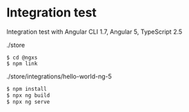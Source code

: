 # Integration test

Integration test with Angular CLI 1.7, Angular 5, TypeScript 2.5

./store

```
$ cd @ngxs
$ npm link
```

./store/integrations/hello-world-ng-5

```bash
$ npm install
$ npx ng build
$ npx ng serve
```
